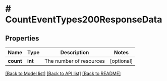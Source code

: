 # # CountEventTypes200ResponseData

## Properties

Name | Type | Description | Notes
------------ | ------------- | ------------- | -------------
**count** | **int** | The number of resources | [optional]

[[Back to Model list]](../../README.md#models) [[Back to API list]](../../README.md#endpoints) [[Back to README]](../../README.md)
